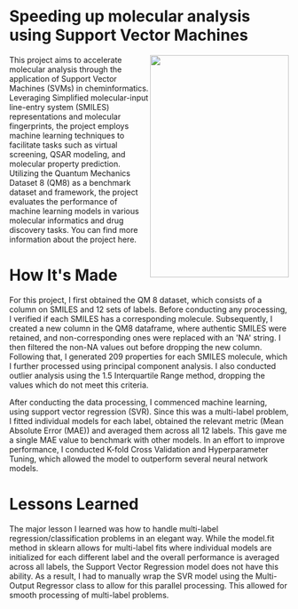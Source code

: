 # Speeding up molecular analysis using Support Vector Machines

<img src='[https://www.google.com/url?sa=i&url=https%3A%2F%2Fpubs.rsc.org%2Fen%2Fcontent%2Farticlehtml%2F2018%2Fsc%2Fc7sc02664a&psig=AOvVaw1yadv-byYhYjBtYegBCP1m&ust=1711061248463000&source=images&cd=vfe&opi=89978449&ved=0CBIQjRxqFwoTCKDquoX2g4UDFQAAAAAdAAAAABAD](https://pubs.rsc.org/image/article/2018/SC/c7sc02664a/c7sc02664a-f2_hi-res.gif)' width="250" height='400' align="right">

This project aims to accelerate molecular analysis through the application of Support Vector Machines (SVMs) in cheminformatics. Leveraging Simplified molecular-input line-entry system (SMILES) representations and molecular fingerprints, the project employs machine learning techniques to facilitate tasks such as virtual screening, QSAR modeling, and molecular property prediction. Utilizing the Quantum Mechanics Dataset 8 (QM8) as a benchmark dataset and framework, the project evaluates the performance of machine learning models in various molecular informatics and drug discovery tasks. You can find more information about the project here.

# How It's Made

For this project, I first obtained the QM 8 dataset, which consists of a column on SMILES and 12 sets of labels. Before conducting any processing, I verified if each SMILES has a corresponding molecule. Subsequently, I created a new column in the QM8 dataframe, where authentic SMILES were retained, and non-corresponding ones were replaced with an 'NA' string. I then filtered the non-NA values out before dropping the new column. Following that, I generated 209 properties for each SMILES molecule, which I further processed using principal component analysis. I also conducted outlier analysis using the 1.5 Interquartile Range method, dropping the values which do not meet this criteria.

After conducting the data processing, I commenced machine learning, using support vector regression (SVR). Since this was a multi-label problem, I fitted individual models for each label, obtained the relevant metric (Mean Absolute Error (MAE)) and averaged them across all 12 labels. This gave me a single MAE value to benchmark with other models. In an effort to improve performance, I conducted K-fold Cross Validation and Hyperparameter Tuning, which allowed the model to outperform several neural network models. 

# Lessons Learned

The major lesson I learned was how to handle multi-label regression/classification problems in an elegant way. While the model.fit method in sklearn allows for multi-label fits where individual models are initialized for each different label and the overall performance is averaged across all labels, the Support Vector Regression model does not have this ability. As a result, I had to manually wrap the SVR model using the Multi-Output Regressor class to allow for this parallel processing. This allowed for smooth processing of multi-label problems. 
